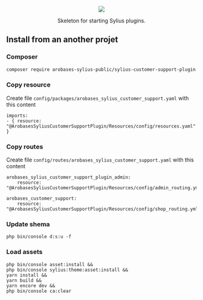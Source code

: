 <p align="center">
    <a href="https://sylius.com" target="_blank">
        <img src="https://demo.sylius.com/assets/shop/img/logo.png" />
    </a>
</p>


<p align="center">Skeleton for starting Sylius plugins.</p>

## Install from an another projet

### Composer

  ```bash
  composer require arobases-sylius-public/sylius-customer-support-plugin
  ```
### Copy resource

Create file `config/packages/arobases_sylius_customer_support.yaml` with this content

```
imports:
- { resource: "@ArobasesSyliusCustomerSupportPlugin/Resources/config/resources.yaml" }
```

### Copy routes

Create file `config/routes/arobases_sylius_customer_support.yaml` with this content
```
arobases_sylius_customer_support_plugin_admin:
    resource: "@ArobasesSyliusCustomerSupportPlugin/Resources/config/admin_routing.yml"

arobases_customer_support:
    resource: "@ArobasesSyliusCustomerSupportPlugin/Resources/config/shop_routing.yml"
 ```

### Update shema 
```
php bin/console d:s:u -f
 ```


### Load assets
```
php bin/console asset:install &&
php bin/console sylius:theme:asset:install &&
yarn install &&
yarn build &&
yarn encore dev &&
php bin/console ca:clear
 ```





